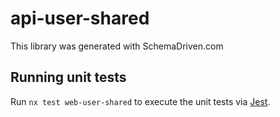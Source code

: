 
# api-user-shared

This library was generated with SchemaDriven.com

## Running unit tests

Run `nx test web-user-shared` to execute the unit tests via [Jest](https://jestjs.io).

